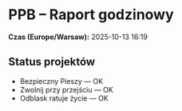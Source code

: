 # PPB – Raport godzinowy
**Czas (Europe/Warsaw):** 2025-10-13 16:19

## Status projektów
- Bezpieczny Pieszy — OK
- Zwolnij przy przejściu — OK
- Odblask ratuje życie — OK


